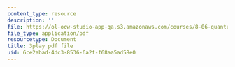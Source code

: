 ```yaml
---
content_type: resource
description: ''
file: https://ol-ocw-studio-app-qa.s3.amazonaws.com/courses/8-06-quantum-physics-iii-spring-2018/6ce2abad4dc385366a2ff68aa5ad58e0_oyU5uvPqzkE.pdf
file_type: application/pdf
resourcetype: Document
title: 3play pdf file
uid: 6ce2abad-4dc3-8536-6a2f-f68aa5ad58e0
---
```

